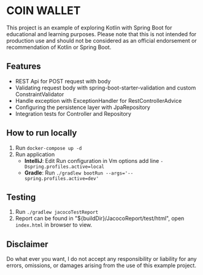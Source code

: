 # COIN WALLET
This project is an example of exploring Kotlin with Spring Boot for educational and learning purposes. Please note that this is not intended for production use and should not be considered as an official endorsement or recommendation of Kotlin or Spring Boot.

## Features

- REST Api for POST request with body
- Validating request body with spring-boot-starter-validation and custom ConstraintValidator
- Handle exception with ExceptionHandler for RestControllerAdvice
- Configuring the persistence layer with JpaRepository
- Integration tests for Controller and Repository

## How to run locally

1. Run `docker-compose up -d`
2. Run application
    - **IntelliJ**: Edit Run configuration in Vm options add line `-Dspring.profiles.active=local`
    - **Gradle**: Run `./gradlew bootRun --args='--spring.profiles.active=dev'`

## Testing

1. Run `./gradlew jacocoTestReport`
2. Report can be found in "${buildDir}/JacocoReport/test/html", open `index.html` in browser to view.

## Disclaimer
Do what ever you want, I do not accept any responsibility or liability for any errors, omissions, or damages arising from the use of this example project.
